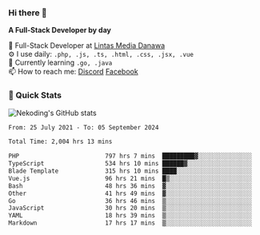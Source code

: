 ### Hi there 👋

**A Full-Stack Developer by day**

🔭 Full-Stack Developer at [Lintas Media Danawa](https://www.lintasmediadanawa.com/)  
⚙️ I use daily: `.php, .js, .ts, .html, .css, .jsx, .vue`  
🌱 Currently learning `.go, .java`  
📫 How to reach me: [Discord](https://discordapp.com/users/984448732999327766)  [Facebook](https://fb.me/tyvandi)  

### 🚀 Quick Stats  

![Nekoding's GitHub stats](https://github-readme-stats.vercel.app/api?username=nekoding&show_icons=true)

<!--START_SECTION:waka-->

```txt
From: 25 July 2021 - To: 05 September 2024

Total Time: 2,004 hrs 13 mins

PHP                        797 hrs 7 mins  █████████▓░░░░░░░░░░░░░░░   38.96 %
TypeScript                 534 hrs 10 mins ██████▓░░░░░░░░░░░░░░░░░░   26.11 %
Blade Template             315 hrs 10 mins ████░░░░░░░░░░░░░░░░░░░░░   15.40 %
Vue.js                     96 hrs 21 mins  █▒░░░░░░░░░░░░░░░░░░░░░░░   04.71 %
Bash                       48 hrs 36 mins  ▓░░░░░░░░░░░░░░░░░░░░░░░░   02.38 %
Other                      41 hrs 49 mins  ▓░░░░░░░░░░░░░░░░░░░░░░░░   02.04 %
Go                         36 hrs 46 mins  ▒░░░░░░░░░░░░░░░░░░░░░░░░   01.80 %
JavaScript                 30 hrs 20 mins  ▒░░░░░░░░░░░░░░░░░░░░░░░░   01.48 %
YAML                       18 hrs 39 mins  ▒░░░░░░░░░░░░░░░░░░░░░░░░   00.91 %
Markdown                   17 hrs 17 mins  ▒░░░░░░░░░░░░░░░░░░░░░░░░   00.84 %
```

<!--END_SECTION:waka-->

<!--
**nekoding/nekoding** is a ✨ _special_ ✨ repository because its `README.md` (this file) appears on your GitHub profile.

Here are some ideas to get you started:

- 🔭 I’m currently working on ...
- 🌱 I’m currently learning ...
- 👯 I’m looking to collaborate on ...
- 🤔 I’m looking for help with ...
- 💬 Ask me about ...
- 📫 How to reach me: ...
- 😄 Pronouns: ...
- ⚡ Fun fact: ...
-->

